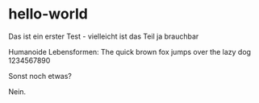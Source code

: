 # hello-world
Das ist ein erster Test - vielleicht ist das Teil ja brauchbar

Humanoide Lebensformen: The quick brown fox jumps over the lazy dog 1234567890

Sonst noch etwas?

Nein.
